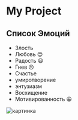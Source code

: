 # My Project
## Список Эмоций
* Злость
* Любовь :blush:
* Радость :smiley:
* Гнев :persevere:
* Счастье
* умиротворение
* энтузиазм
* Восхищение
* Мотивированность :grinning:


![картинка](https://illustrators.ru/uploads/product/image/15592/2022-01-13_09-24-48.png)

